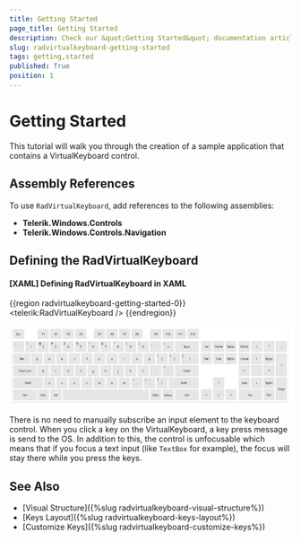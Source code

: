 ```yaml
---
title: Getting Started
page_title: Getting Started
description: Check our &quot;Getting Started&quot; documentation article for the RadVirtualKeyboard WPF control.
slug: radvirtualkeyboard-getting-started
tags: getting,started
published: True
position: 1
---
```


# Getting Started

This tutorial will walk you through the creation of a sample application that contains a VirtualKeyboard control.

## Assembly References

To use `RadVirtualKeyboard`, add references to the following assemblies:

* __Telerik.Windows.Controls__
* __Telerik.Windows.Controls.Navigation__

## Defining the RadVirtualKeyboard

#### __[XAML] Defining RadVirtualKeyboard in XAML__
{{region radvirtualkeyboard-getting-started-0}}
	 <telerik:RadVirtualKeyboard />
{{endregion}}

![WPF RadVirtualKeyboard Default Layout](images/radvirtualkeyboard-overview-1.png)

There is no need to manually subscribe an input element to the keyboard control. When you click a key on the VirtualKeyboard, a key press message is send to the OS. In addition to this, the control is unfocusable which means that if you focus a text input (like `TextBox` for example), the focus will stay there while you press the keys.

## See Also  
* [Visual Structure]({%slug radvirtualkeyboard-visual-structure%})
* [Keys Layout]({%slug radvirtualkeyboard-keys-layout%})
* [Customize Keys]({%slug radvirtualkeyboard-customize-keys%})
